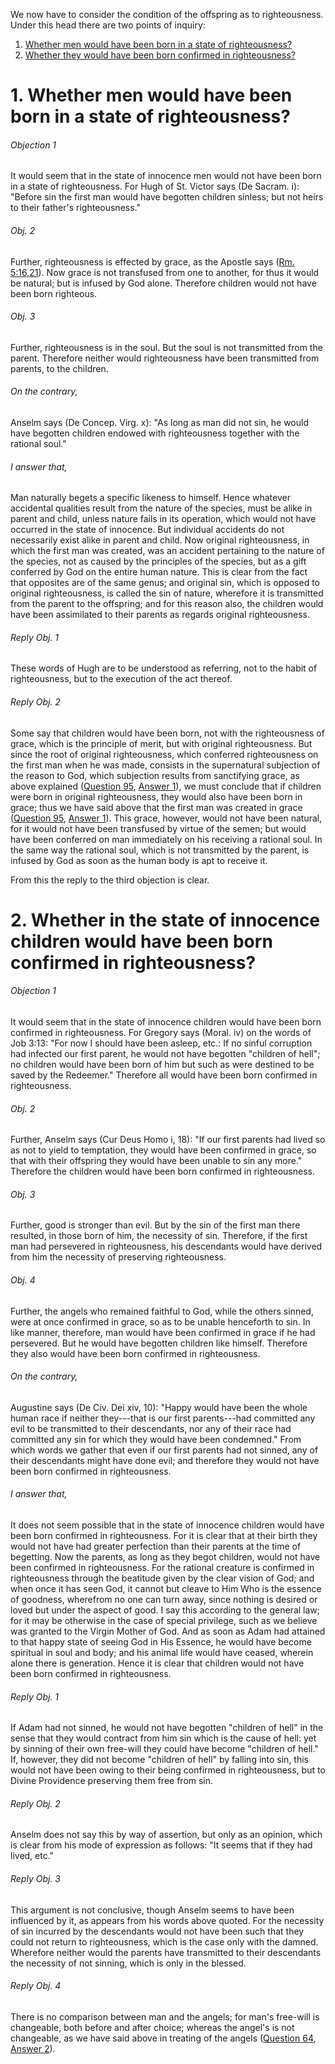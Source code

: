 We now have to consider the condition of the offspring as to righteousness. Under this head there are two points of inquiry:  

1. [ Whether men would have been born in a state of righteousness?](#1.%20Whether%20men%20would%20have%20been%20born%20in%20a%20state%20of%20righteousness?)
2. [ Whether they would have been born confirmed in righteousness?](#2.%20Whether%20in%20the%20state%20of%20innocence%20children%20would%20have%20been%20born%20confirmed%20in%20righteousness?)



# 1. Whether men would have been born in a state of righteousness? 

###### Objection 1
It would seem that in the state of innocence men would not have been born in a state of righteousness. For Hugh of St. Victor says (De Sacram. i): "Before sin the first man would have begotten children sinless; but not heirs to their father's righteousness."  

###### Obj. 2
Further, righteousness is effected by grace, as the Apostle says ([Rm. 5:16,21](http://bible.gospelcom.net/bible?Rm++5:16,21)). Now grace is not transfused from one to another, for thus it would be natural; but is infused by God alone. Therefore children would not have been born righteous.  

###### Obj. 3
Further, righteousness is in the soul. But the soul is not transmitted from the parent. Therefore neither would righteousness have been transmitted from parents, to the children.  

###### On the contrary,
Anselm says (De Concep. Virg. x): "As long as man did not sin, he would have begotten children endowed with righteousness together with the rational soul."  

###### I answer that,
Man naturally begets a specific likeness to himself. Hence whatever accidental qualities result from the nature of the species, must be alike in parent and child, unless nature fails in its operation, which would not have occurred in the state of innocence. But individual accidents do not necessarily exist alike in parent and child. Now original righteousness, in which the first man was created, was an accident pertaining to the nature of the species, not as caused by the principles of the species, but as a gift conferred by God on the entire human nature. This is clear from the fact that opposites are of the same genus; and original sin, which is opposed to original righteousness, is called the sin of nature, wherefore it is transmitted from the parent to the offspring; and for this reason also, the children would have been assimilated to their parents as regards original righteousness.  

###### Reply Obj. 1
These words of Hugh are to be understood as referring, not to the habit of righteousness, but to the execution of the act thereof.  

###### Reply Obj. 2
Some say that children would have been born, not with the righteousness of grace, which is the principle of merit, but with original righteousness. But since the root of original righteousness, which conferred righteousness on the first man when he was made, consists in the supernatural subjection of the reason to God, which subjection results from sanctifying grace, as above explained ([Question 95](95.%20Things%20Pertaining%20to%20the%20First%20Man's%20Will---Namely,%20Grace%20and%20Righteousness.md), [Answer 1](95.%20Things%20Pertaining%20to%20the%20First%20Man's%20Will---Namely,%20Grace%20and%20Righteousness.md#1.%20Whether%20the%20first%20man%20was%20created%20in%20grace?%20)), we must conclude that if children were born in original righteousness, they would also have been born in grace; thus we have said above that the first man was created in grace ([Question 95](95.%20Things%20Pertaining%20to%20the%20First%20Man's%20Will---Namely,%20Grace%20and%20Righteousness.md), [Answer 1](95.%20Things%20Pertaining%20to%20the%20First%20Man's%20Will---Namely,%20Grace%20and%20Righteousness.md#1.%20Whether%20the%20first%20man%20was%20created%20in%20grace?%20)). This grace, however, would not have been natural, for it would not have been transfused by virtue of the semen; but would have been conferred on man immediately on his receiving a rational soul. In the same way the rational soul, which is not transmitted by the parent, is infused by God as soon as the human body is apt to receive it.  

From this the reply to the third objection is clear.




# 2. Whether in the state of innocence children would have been born confirmed in righteousness? 

###### Objection 1
It would seem that in the state of innocence children would have been born confirmed in righteousness. For Gregory says (Moral. iv) on the words of Job 3:13: "For now I should have been asleep, etc.: If no sinful corruption had infected our first parent, he would not have begotten "children of hell"; no children would have been born of him but such as were destined to be saved by the Redeemer." Therefore all would have been born confirmed in righteousness.  

###### Obj. 2
Further, Anselm says (Cur Deus Homo i, 18): "If our first parents had lived so as not to yield to temptation, they would have been confirmed in grace, so that with their offspring they would have been unable to sin any more." Therefore the children would have been born confirmed in righteousness.  

###### Obj. 3
Further, good is stronger than evil. But by the sin of the first man there resulted, in those born of him, the necessity of sin. Therefore, if the first man had persevered in righteousness, his descendants would have derived from him the necessity of preserving righteousness.  

###### Obj. 4
Further, the angels who remained faithful to God, while the others sinned, were at once confirmed in grace, so as to be unable henceforth to sin. In like manner, therefore, man would have been confirmed in grace if he had persevered. But he would have begotten children like himself. Therefore they also would have been born confirmed in righteousness.  

###### On the contrary,
Augustine says (De Civ. Dei xiv, 10): "Happy would have been the whole human race if neither they---that is our first parents---had committed any evil to be transmitted to their descendants, nor any of their race had committed any sin for which they would have been condemned." From which words we gather that even if our first parents had not sinned, any of their descendants might have done evil; and therefore they would not have been born confirmed in righteousness.  

###### I answer that,
It does not seem possible that in the state of innocence children would have been born confirmed in righteousness. For it is clear that at their birth they would not have had greater perfection than their parents at the time of begetting. Now the parents, as long as they begot children, would not have been confirmed in righteousness. For the rational creature is confirmed in righteousness through the beatitude given by the clear vision of God; and when once it has seen God, it cannot but cleave to Him Who is the essence of goodness, wherefrom no one can turn away, since nothing is desired or loved but under the aspect of good. I say this according to the general law; for it may be otherwise in the case of special privilege, such as we believe was granted to the Virgin Mother of God. And as soon as Adam had attained to that happy state of seeing God in His Essence, he would have become spiritual in soul and body; and his animal life would have ceased, wherein alone there is generation. Hence it is clear that children would not have been born confirmed in righteousness.  

###### Reply Obj. 1
If Adam had not sinned, he would not have begotten "children of hell" in the sense that they would contract from him sin which is the cause of hell: yet by sinning of their own free-will they could have become "children of hell." If, however, they did not become "children of hell" by falling into sin, this would not have been owing to their being confirmed in righteousness, but to Divine Providence preserving them free from sin.  

###### Reply Obj. 2
Anselm does not say this by way of assertion, but only as an opinion, which is clear from his mode of expression as follows: "It seems that if they had lived, etc."  

###### Reply Obj. 3
This argument is not conclusive, though Anselm seems to have been influenced by it, as appears from his words above quoted. For the necessity of sin incurred by the descendants would not have been such that they could not return to righteousness, which is the case only with the damned. Wherefore neither would the parents have transmitted to their descendants the necessity of not sinning, which is only in the blessed.  

###### Reply Obj. 4
There is no comparison between man and the angels; for man's free-will is changeable, both before and after choice; whereas the angel's is not changeable, as we have said above in treating of the angels ([Question 64](64.%20Punishment%20of%20the%20Demons.md), [Answer 2](64.%20Punishment%20of%20the%20Demons.md#2.%20Whether%20the%20will%20of%20the%20demons%20is%20obstinate%20in%20evil?)).